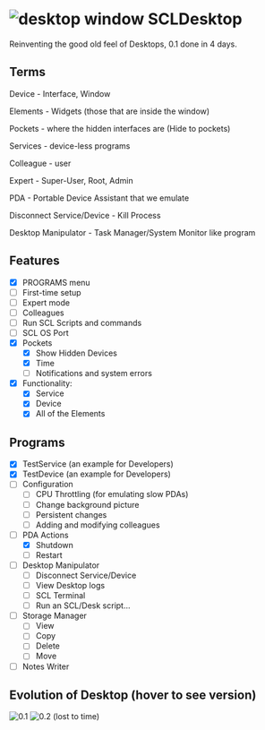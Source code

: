 # ![desktop window](https://github.com/user-attachments/assets/c1dcb618-5fba-4f7c-8ae5-3a420564dabd) SCLDesktop

Reinventing the good old feel of Desktops, 0.1 done in 4 days.

## Terms
Device - Interface, Window

Elements - Widgets (those that are inside the window)

Pockets - where the hidden interfaces are (Hide to pockets)

Services - device-less programs

Colleague - user

Expert - Super-User, Root, Admin

PDA - Portable Device Assistant that we emulate

Disconnect Service/Device - Kill Process

Desktop Manipulator - Task Manager/System Monitor like program


## Features
* [X] PROGRAMS menu
* [ ] First-time setup
* [ ] Expert mode
* [ ] Colleagues
* [ ] Run SCL Scripts and commands
* [ ] SCL OS Port
* [X] Pockets
  * [X] Show Hidden Devices
  * [X] Time
  * [ ] Notifications and system errors
* [X] Functionality:
  * [X] Service
  * [X] Device
  * [X] All of the Elements

## Programs
* [X] TestService (an example for Developers)
* [X] TestDevice (an example for Developers)
* [ ] Configuration
  * [ ] CPU Throttling (for emulating slow PDAs)
  * [ ] Change background picture
  * [ ] Persistent changes
  * [ ] Adding and modifying colleagues
* [ ] PDA Actions
  * [X] Shutdown
  * [ ] Restart
* [ ] Desktop Manipulator
  * [ ] Disconnect Service/Device
  * [ ] View Desktop logs
  * [ ] SCL Terminal
  * [ ] Run an SCL/Desk script...
* [ ] Storage Manager
  * [ ] View
  * [ ] Copy
  * [ ] Delete
  * [ ] Move
* [ ] Notes Writer

## Evolution of Desktop (hover to see version)
![0.1](https://github.com/user-attachments/assets/abd904c6-609c-4bb9-afed-fea421871547)
![0.2 (lost to time)](https://github.com/user-attachments/assets/b42ae7ec-3dbf-4c72-99dc-26b45758548a)
